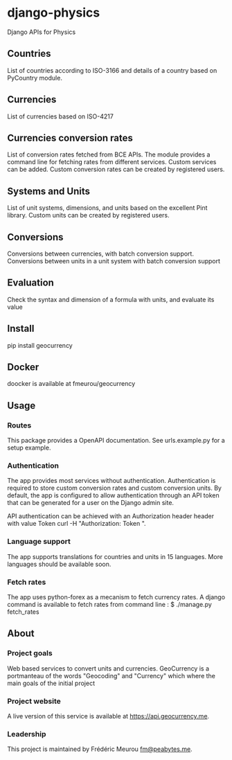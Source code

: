 # django-physics

Django APIs for Physics

## Countries
 List of countries according to ISO-3166 and details of a country based on PyCountry module.
 
## Currencies
 List of currencies based on ISO-4217

## Currencies conversion rates
List of conversion rates fetched from BCE APIs. 
The module provides a command line for fetching rates from different services. Custom services can be added.
Custom conversion rates can be created by registered users.

## Systems and Units
List of unit systems, dimensions, and units based on the excellent Pint library. 
Custom units can be created by registered users.

## Conversions
Conversions between currencies, with batch conversion support.
Conversions between units in a unit system with batch conversion support

## Evaluation
Check the syntax and dimension of a formula with units, and evaluate its value

## Install

pip install geocurrency

## Docker

doocker is available at fmeurou/geocurrency

## Usage

### Routes
This package provides a OpenAPI documentation. See urls.example.py for a setup example. 

### Authentication
The app provides most services without authentication. 
Authentication is required to store custom conversion rates and custom conversion units.
By default, the app is configured to allow authentication through an API token that can be generated for a user on the 
Django admin site.

API authentication can be achieved with an Authorization header header with value Token <APIToken>
curl -H "Authorization: Token <user token>".

### Language support
The app supports translations for countries and units in 15 languages. More languages should be available soon.

### Fetch rates
The app uses python-forex as a mecanism to fetch currency rates. 
A django command is available to fetch rates from command line :
$ ./manage.py fetch_rates

## About 

### Project goals

Web based services to convert units and currencies. 
GeoCurrency is a portmanteau of the words "Geocoding" and "Currency" which where the main goals of the initial project

### Project website
A live version of this service is available at <https://api.geocurrency.me>.

### Leadership

This project is maintained by Frédéric Meurou <fm@peabytes.me>.
